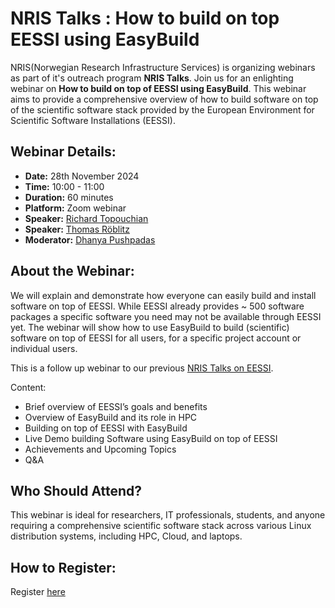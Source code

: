 # NRIS Talks : How to build on top EESSI using EasyBuild

NRIS(Norwegian Research Infrastructure Services) is organizing  webinars as part of it's outreach program **NRIS Talks**. Join us for an enlighting webinar on **How to build on top of EESSI using EasyBuild**. This webinar aims to provide a comprehensive overview of how to build software on top of the scientific software stack provided by the European Environment for Scientific Software Installations (EESSI).

## Webinar Details:

- **Date:** 28th November 2024
- **Time:** 10:00 - 11:00
- **Duration:** 60 minutes
- **Platform:** Zoom webinar
- **Speaker:** [Richard Topouchian](https://www.uib.no/en/persons/Richard.Topouchian)
- **Speaker:** [Thomas Röblitz](https://www.uib.no/en/persons/Thomas.Röblitz)
- **Moderator:** [Dhanya Pushpadas](https://www.uib.no/en/persons/Dhanya.Pushpadas)


## About the Webinar:

We will explain and demonstrate how everyone can easily build and install software on top of EESSI. While EESSI already provides ~ 500 software packages a specific software you need may not be available through EESSI yet. The webinar will show how to use EasyBuild to build (scientific) software on top of EESSI for all users, for a specific project account or individual users.

This is a follow up webinar to our previous [NRIS Talks on EESSI](https://documentation.sigma2.no/training/nris_talks/2024-10-03-nris-talks.html).    

Content:
- Brief overview of EESSI’s goals and benefits 
- Overview of EasyBuild and its role in HPC
- Building on top of EESSI with EasyBuild 
- Live Demo building Software using EasyBuild on top of EESSI
- Achievements and Upcoming Topics 
- Q&A

## Who Should Attend?

This webinar is ideal for researchers, IT professionals, students, and anyone requiring a comprehensive scientific software stack across various Linux distribution systems, including HPC, Cloud, and laptops.

## How to Register:

Register [here](https://uib.zoom.us/webinar/register/WN_ANx67I0mTsuf7ta-_bAyRw#/registration)






 
